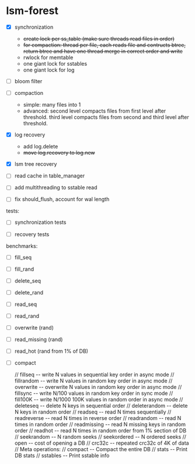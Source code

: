 # lsm-forest
- [x] synchronization
    - ~~create lock per ss_table (make sure threads read files in order)~~
    - ~~for compaction: thread per file, each reads file and contructs btree, return btree and have one thread merge in correct order and write~~
    - rwlock for memtable
    - one giant lock for sstables
    - one giant lock for log
- [ ] bloom filter
- [ ] compaction
    - simple: many files into 1
    - advanced: second level compacts files from first level after threshold. third level compacts files from second and third level after threshold.
- [x] log recovery
    - add log.delete
    - ~~move log.recovery to log.new~~
- [x] lsm tree recovery
- [ ] read cache in table_manager
- [ ] add multithreading to sstable read
- [ ] fix should_flush, account for wal length



tests:
- [ ] synchronization tests
- [ ] recovery tests


benchmarks:
- [ ] fill_seq
- [ ] fill_rand

- [ ] delete_seq
- [ ] delete_rand

- [ ] read_seq
- [ ] read_rand

- [ ] overwrite (rand)
- [ ] read_missing (rand)
- [ ] read_hot (rand from 1% of DB)
- [ ] compact








    //      fillseq       -- write N values in sequential key order in async mode
    //      fillrandom    -- write N values in random key order in async mode
    //      overwrite     -- overwrite N values in random key order in async mode
    //      fillsync      -- write N/100 values in random key order in sync mode
    //      fill100K      -- write N/1000 100K values in random order in async mode
    //      deleteseq     -- delete N keys in sequential order
    //      deleterandom  -- delete N keys in random order
    //      readseq       -- read N times sequentially
    //      readreverse   -- read N times in reverse order
    //      readrandom    -- read N times in random order
    //      readmissing   -- read N missing keys in random order
    //      readhot       -- read N times in random order from 1% section of DB
    //      seekrandom    -- N random seeks
    //      seekordered   -- N ordered seeks
    //      open          -- cost of opening a DB
    //      crc32c        -- repeated crc32c of 4K of data
    //   Meta operations:
    //      compact     -- Compact the entire DB
    //      stats       -- Print DB stats
    //      sstables    -- Print sstable info